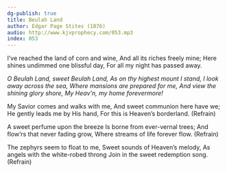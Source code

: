 ```yaml
---
dg-publish: true
title: Beulah Land
author: Edgar Page Stites (1876)
audio: http://www.kjvprophecy.com/053.mp3
index: 053
---
```


I’ve reached the land of corn and wine,
And all its riches freely mine;
Here shines undimmed one blissful day,
For all my night has passed away.

*O Beulah Land, sweet Beulah Land,
As on thy highest mount I stand,
I look away across the sea,
Where mansions are prepared for me,
And view the shining glory shore,
My Heav’n, my home forevermore!*

My Savior comes and walks with me,
And sweet communion here have we;
He gently leads me by His hand,
For this is Heaven’s borderland. (Refrain)

A sweet perfume upon the breeze
Is borne from ever-vernal trees;
And flow’rs that never fading grow,
Where streams of life forever flow. (Refrain)

The zephyrs seem to float to me,
Sweet sounds of Heaven’s melody,
As angels with the white-robed throng
Join in the sweet redemption song. (Refrain)